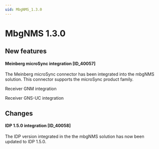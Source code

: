 ```yaml
---
uid: MbgNMS_1.3.0
---
```


# MbgNMS 1.3.0

## New features

#### Meinberg microSync integration [ID_40057]

The Meinberg microSync connector has been integrated into the mbgNMS solution. This connector supports the microSync product family.

Receiver GNM integration

Receiver GNS-UC integration

## Changes

#### IDP 1.5.0 integration [ID_40058]

The IDP version integrated in the the mbgNMS solution has now been updated to IDP 1.5.0.
